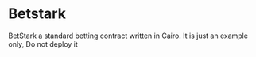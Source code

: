 # Betstark
BetStark a standard betting contract written in Cairo. It is just an example only, Do not deploy it
